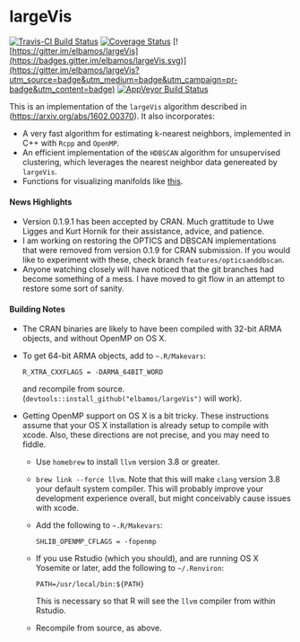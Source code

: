 largeVis
================

[![Travis-CI Build Status](https://travis-ci.org/elbamos/largeVis.svg?branch=master)](https://travis-ci.org/elbamos/largeVis) [![Coverage Status](https://img.shields.io/codecov/c/github/elbamos/largeVis/master.svg)](https://codecov.io/gh/elbamos/largeVis/branch/master) [![https://gitter.im/elbamos/largeVis](https://badges.gitter.im/elbamos/largeVis.svg)](https://gitter.im/elbamos/largeVis?utm_source=badge&utm_medium=badge&utm_campaign=pr-badge&utm_content=badge) [![AppVeyor Build Status](https://ci.appveyor.com/api/projects/status/github/elbamos/largeVis?branch=master&svg=true)](https://ci.appveyor.com/project/elbamos/largeVis?branch=master)

This is an implementation of the `largeVis` algorithm described in (<https://arxiv.org/abs/1602.00370>). It also incorporates:

-   A very fast algorithm for estimating k-nearest neighbors, implemented in C++ with `Rcpp` and `OpenMP`.
-   An efficient implementation of the `HDBSCAN` algorithm for unsupervised clustering, which leverages the nearest neighbor data genereated by `largeVis`.
-   Functions for visualizing manifolds like [this](http://cs.stanford.edu/people/karpathy/cnnembed/).

#### News Highlights

-   Version 0.1.9.1 has been accepted by CRAN. Much grattitude to Uwe Ligges and Kurt Hornik for their assistance, advice, and patience.
-   I am working on restoring the OPTICS and DBSCAN implementations that were removed from version 0.1.9 for CRAN submission. If you would like to experiment with these, check branch `features/opticsanddbscan`.
-   Anyone watching closely will have noticed that the git branches had become something of a mess. I have moved to git flow in an attempt to restore some sort of sanity.

#### Building Notes

-   The CRAN binaries are likely to have been compiled with 32-bit ARMA objects, and without OpenMP on OS X.
-   To get 64-bit ARMA objects, add to `~.R/Makevars`:

        R_XTRA_CXXFLAGS = -DARMA_64BIT_WORD

    and recompile from source. (`devtools::install_github("elbamos/largeVis")` will work).

-   Getting OpenMP support on OS X is a bit tricky. These instructions assume that your OS X installation is already setup to compile with xcode. Also, these directions are not precise, and you may need to fiddle.
    -   Use `homebrew` to install `llvm` version 3.8 or greater.
    -   `brew link --force llvm`. Note that this will make `clang` version 3.8 your default system compiler. This will probably improve your development experience overall, but might conceivably cause issues with xcode.
    -   Add the following to `~.R/Makevars`:

            SHLIB_OPENMP_CFLAGS = -fopenmp

    -   If you use Rstudio (which you should), and are running OS X Yosemite or later, add the following to `~/.Renviron`:

            PATH=/usr/local/bin:${PATH}

        This is necessary so that R will see the `llvm` compiler from within Rstudio.
    -   Recompile from source, as above.
